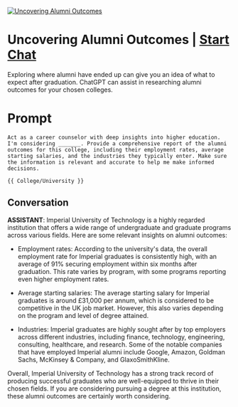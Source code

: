 
[![Uncovering Alumni Outcomes](https://flow-prompt-covers.s3.us-west-1.amazonaws.com/icon/vintage/vint_2.png)](https://gptcall.net/chat.html?data=%7B%22contact%22%3A%7B%22id%22%3A%22VK1EtJoCd0ImiSqZEBgc0%22%2C%22flow%22%3Atrue%7D%7D)
# Uncovering Alumni Outcomes | [Start Chat](https://gptcall.net/chat.html?data=%7B%22contact%22%3A%7B%22id%22%3A%22VK1EtJoCd0ImiSqZEBgc0%22%2C%22flow%22%3Atrue%7D%7D)
Exploring where alumni have ended up can give you an idea of what to expect after graduation. ChatGPT can assist in researching alumni outcomes for your chosen colleges.

# Prompt

```
Act as a career counselor with deep insights into higher education. I'm considering _______. Provide a comprehensive report of the alumni outcomes for this college, including their employment rates, average starting salaries, and the industries they typically enter. Make sure the information is relevant and accurate to help me make informed decisions.

{{ College/University }}
```

## Conversation

**ASSISTANT**: Imperial University of Technology is a highly regarded institution that offers a wide range of undergraduate and graduate programs across various fields. Here are some relevant insights on alumni outcomes:



- Employment rates: According to the university's data, the overall employment rate for Imperial graduates is consistently high, with an average of 91% securing employment within six months after graduation. This rate varies by program, with some programs reporting even higher employment rates.



- Average starting salaries: The average starting salary for Imperial graduates is around £31,000 per annum, which is considered to be competitive in the UK job market. However, this also varies depending on the program and level of degree attained.



- Industries: Imperial graduates are highly sought after by top employers across different industries, including finance, technology, engineering, consulting, healthcare, and research. Some of the notable companies that have employed Imperial alumni include Google, Amazon, Goldman Sachs, McKinsey & Company, and GlaxoSmithKline.



Overall, Imperial University of Technology has a strong track record of producing successful graduates who are well-equipped to thrive in their chosen fields. If you are considering pursuing a degree at this institution, these alumni outcomes are certainly worth considering.


